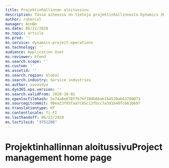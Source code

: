 ```yaml
---
title: Projektinhallinnan aloitussivu
description: Tässä aiheessa on tietoja projektinhallinnasta Dynamics 365:n projektitoiminnoissa.
author: ruhercul
manager: AnnBe
ms.date: 06/21/2020
ms.topic: article
ms.prod: ''
ms.service: dynamics-project-operations
ms.technology: ''
audience: Application User
ms.reviewer: kfend
ms.search.scope: ''
ms.custom: ''
ms.assetid: ''
ms.search.region: Global
ms.search.industry: Service industries
ms.author: suvaidya
ms.dyn365.ops.version: ''
ms.search.validFrom: 2020-10-01
ms.openlocfilehash: 5e74a8e678ff676f38db66ab1b4520ab43700073
ms.sourcegitcommit: 99ea23f95faa7c85c13fbcc7a3d1b40fc661b697
ms.translationtype: HT
ms.contentlocale: fi-FI
ms.lasthandoff: 06/22/2020
ms.locfileid: "3751286"
---
```

# <a name="project-management-home-page"></a><span data-ttu-id="44159-103">Projektinhallinnan aloitussivu</span><span class="sxs-lookup"><span data-stu-id="44159-103">Project management home page</span></span>
